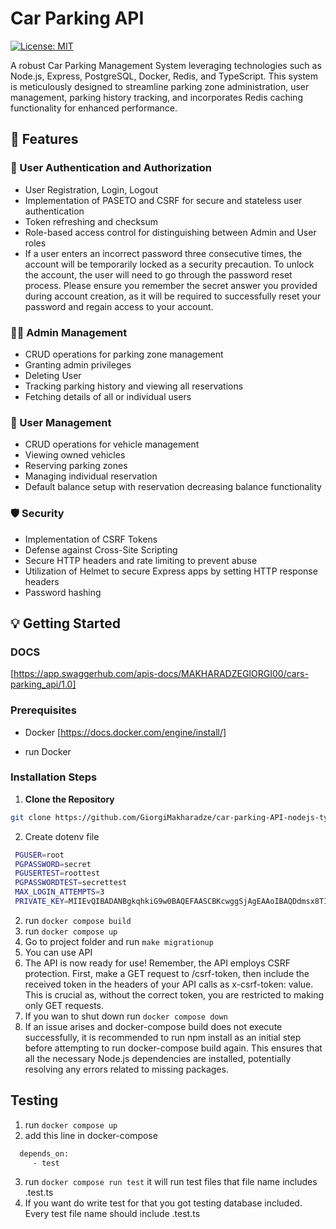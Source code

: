 # Car Parking API

[![License: MIT](https://img.shields.io/badge/License-MIT-yellow.svg)](https://opensource.org/licenses/MIT)

A robust Car Parking Management System leveraging technologies such as Node.js, Express, PostgreSQL, Docker, Redis, and TypeScript. This system is meticulously designed to streamline parking zone administration, user management, parking history tracking, and incorporates Redis caching functionality for enhanced performance.

## 🚀 Features

### 🔐 User Authentication and Authorization

- User Registration, Login, Logout
- Implementation of PASETO and CSRF for secure and stateless user authentication
- Token refreshing and checksum
- Role-based access control for distinguishing between Admin and User roles
- If a user enters an incorrect password three consecutive times, the account will be temporarily locked as a security precaution. To unlock the account, the user will need to go through the password reset process. Please ensure you remember the secret answer you provided during account creation, as it will be required to successfully reset your password and regain access to your account.

### 👮‍♂️ Admin Management

- CRUD operations for parking zone management
- Granting admin privileges
- Deleting User
- Tracking parking history and viewing all reservations
- Fetching details of all or individual users

### 🚗 User Management

- CRUD operations for vehicle management
- Viewing owned vehicles
- Reserving parking zones
- Managing individual reservation
- Default balance setup with reservation decreasing balance functionality

### 🛡️ Security

- Implementation of CSRF Tokens
- Defense against Cross-Site Scripting
- Secure HTTP headers and rate limiting to prevent abuse
- Utilization of Helmet to secure Express apps by setting HTTP response headers
- Password hashing

## 💡 Getting Started

### DOCS

[https://app.swaggerhub.com/apis-docs/MAKHARADZEGIORGI00/cars-parking_api/1.0]

### Prerequisites

- Docker
  [https://docs.docker.com/engine/install/]

- run Docker

### Installation Steps

1. **Clone the Repository**

```sh
git clone https://github.com/GiorgiMakharadze/car-parking-API-nodejs-typescript.git
```

2. Create dotenv file

```bash
 PGUSER=root
 PGPASSWORD=secret
 PGUSERTEST=roottest
 PGPASSWORDTEST=secrettest
 MAX_LOGIN_ATTEMPTS=3
 PRIVATE_KEY=MIIEvQIBADANBgkqhkiG9w0BAQEFAASCBKcwggSjAgEAAoIBAQDdmsx8TI5W6U9/JUVpG9RGc/By6A2Cv2Ic5UeZSdv0ph9/
```

2. run `docker compose build`
3. run `docker compose up`
4. Go to project folder and run `make migrationup`
5. You can use API
6. The API is now ready for use! Remember, the API employs CSRF protection. First, make a GET request to /csrf-token, then include the received token in the headers of your API calls as x-csrf-token: value. This is crucial as, without the correct token, you are restricted to making only GET requests.
7. If you wan to shut down run `docker compose down`
8. If an issue arises and docker-compose build does not execute successfully, it is recommended to run npm install as an initial step before attempting to run docker-compose build again. This ensures that all the necessary Node.js dependencies are installed, potentially resolving any errors related to missing packages.

## Testing

1. run `docker compose up`
2. add this line in docker-compose

```bash
  depends_on:
     - test
```

3. run `docker compose run test` it will run test files that file name includes .test.ts
4. If you want do write test for that you got testing database included. Every test file name should include .test.ts
